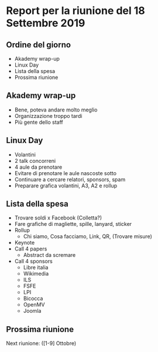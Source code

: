 # Report per la riunione del 18 Settembre 2019

## Ordine del giorno

- Akademy wrap-up
- Linux Day
- Lista della spesa
- Prossima riunione

## Akademy wrap-up

- Bene, poteva andare molto meglio
- Organizzazione troppo tardi
- Più gente dello staff

## Linux Day

- Volantini
- 2 talk concorreni
- 4 aule da prenotare
- Evitare di prenotare le aule nascoste sotto
- Continuare a cercare relatori, sponsors, spam
- Preparare grafica volantini, A3, A2 e rollup

## Lista della spesa

- Trovare soldi x Facebook (Colletta?)
- Fare grafiche di magliette, spille, lanyard, sticker
- Rollup
  - Chi siamo, Cosa facciamo, Link, QR, (Trovare misure)
- Keynote
- Call 4 papers
  - Abstract da scremare
- Call 4 sponsors
  - Libre italia
  - Wikimedia
  - ILS
  - FSFE
  - LPI
  - Bicocca
  - OpenMV
  - Joomla

## Prossima riunione

Next riunione: ([1-9] Ottobre)
